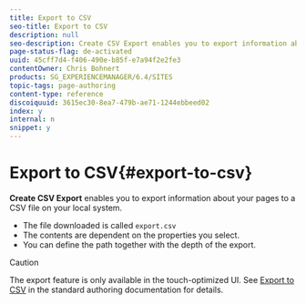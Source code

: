 ```yaml
---
title: Export to CSV
seo-title: Export to CSV
description: null
seo-description: Create CSV Export enables you to export information about your pages to a CSV file on your local system.
page-status-flag: de-activated
uuid: 45cff7d4-f406-490e-b85f-e7a94f2e2fe3
contentOwner: Chris Bohnert
products: SG_EXPERIENCEMANAGER/6.4/SITES
topic-tags: page-authoring
content-type: reference
discoiquuid: 3615ec30-8ea7-479b-ae71-1244ebbeed02
index: y
internal: n
snippet: y
---
```


# Export to CSV{#export-to-csv}

**Create CSV Export** enables you to export information about your pages to a CSV file on your local system.

* The file downloaded is called `export.csv`
* The contents are dependent on the properties you select.
* You can define the path together with the depth of the export.

>[!CAUTION]
>
>The export feature is only available in the touch-optimized UI. See [Export to CSV](../../../sites/authoring/using/csv-export.md) in the standard authoring documentation for details.

